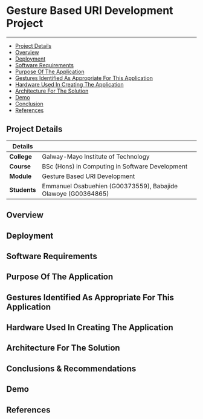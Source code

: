 # Gesture Based URI Development Project
***

* [Project Details](#details)
* [Overview](#overview)
* [Deployment](#deploy)
* [Software Requirements](#req)
* [Purpose Of The Application](#purpose)
* [Gestures Identified As Appropriate For This Application](#idges)
* [Hardware Used In Creating The Application](#hardware)
* [Architecture For The Solution](#arch)
* [Demo](#demo)
* [Conclusion](#con)
* [References](#ref)

## Project Details<a name = "details"></a>

| Details   |     |
| --- | --- |
| **College** | Galway-Mayo Institute of Technology|
| **Course** | BSc (Hons) in Computing in Software Development  |
| **Module** |  Gesture Based URI Development |
| **Students** | Emmanuel Osabuehien (G00373559), Babajide Olawoye (G00364865)|

## Overview<a name = "overview"></a>

## Deployment<a name = "deploy"></a>

## Software Requirements<a name = "req"></a>

## Purpose Of The Application<a name = "purpose"></a>

## Gestures Identified As Appropriate For This Application<a name = "idges"></a>

## Hardware Used In Creating The Application<a name = "hardware"></a>

## Architecture For The Solution<a name = "arch"></a>

## Conclusions & Recommendations<a name = "con"></a>

## Demo<a name = "demo"></a>

## References<a name = "ref"></a>
